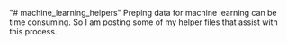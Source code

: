 "# machine_learning_helpers" 
Preping data for machine learning can be time consuming.
So I am posting some of my helper files that assist with
this process.
